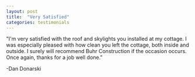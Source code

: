 ```yaml
---
layout: post
title:  "Very Satisfied"
categories: testimonials
---
```


"I'm very satisfied with the roof and skylights you installed at my cottage. I was especially pleased with how clean you left the cottage, both inside and outside. I surely will recommend Buhr Construction if the occasion occurs. Once again, thanks for a job well done."

-Dan Donarski

